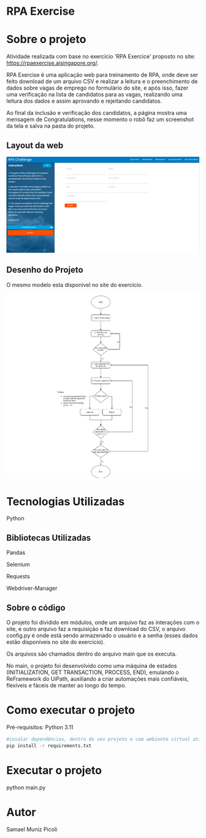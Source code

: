 # RPA Exercise 

# Sobre o projeto

Atividade realizada com base no exercício 'RPA Exercice' proposto no site: https://rpaexercise.aisingapore.org/.

RPA Exercise é uma aplicação web para treinamento de RPA, onde deve ser feito download de um arquivo CSV e realizar a leitura e o preenchimento de dados sobre vagas de emprego
no formulário do site, e após isso, fazer uma verificação na lista de candidatos para as vagas, realizando uma leitura dos dados e assim aprovando e rejeitando candidatos.

Ao final da inclusão e verificação dos candidatos, a página mostra uma mensagem de Congratulations, nesse momento o robô faz um screenshot da tela e salva na pasta do projeto.

## Layout da web
![Web 1](https://github.com/Samaelpicoli/RPA_Challenge/blob/main/assets/web1.PNG)


## Desenho do Projeto

O mesmo modelo esta disponível no site do exercício.

![Web 1](https://github.com/Samaelpicoli/Exercicio_RPA/blob/main/assets/modelo.png)

# Tecnologias Utilizadas

Python

## Bibliotecas Utilizadas

Pandas

Selenium

Requests

Webdriver-Manager


## Sobre o código

O projeto foi dividido em módulos, onde um arquivo faz as interações com o site, e outro arquivo faz a requisição e faz download do CSV, 
o arquivo config.py é onde está sendo armazenado o usuário e a senha (esses dados estão disponíveis no site do exercício).

Os arquivos são chamados dentro do arquivo main que os executa.

No main, o projeto foi desenvolvido como uma máquina de estados (INITIALIZATION, GET TRANSACTION, PROCESS, END), emulando o ReFramework do UiPath,
auxiliando a criar automações mais confiáveis, flexíveis e fáceis de manter ao longo do tempo.

# Como executar o projeto
Pré-requisitos: Python 3.11

```bash
#insalar dependências, dentro do seu projeto e com ambiente virtual ativo:
pip install -r requirements.txt
```

# Executar o projeto
python main.py

# Autor
Samael Muniz Picoli
